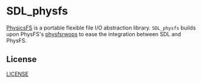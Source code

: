 # SDL_physfs

[PhysicsFS](https://github.com/icculus/physfs) is a portable flexible file I/O abstraction library. `SDL_physfs` builds upon PhysFS's [physfsrwops](https://github.com/icculus/physfs/blob/main/extras/physfsrwops.h) to ease the integration between SDL and PhysFS.

## License

[LICENSE](LICENSE)